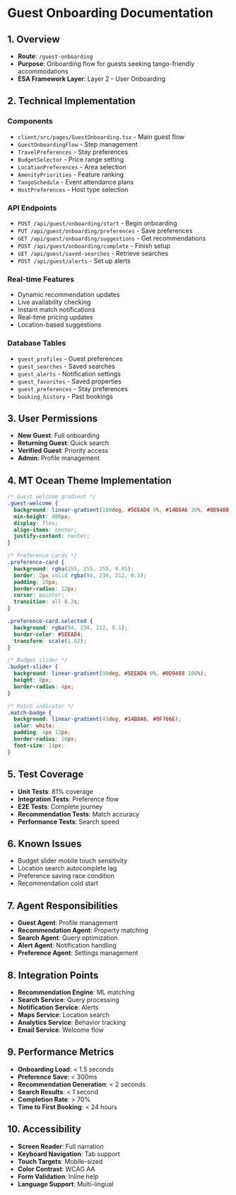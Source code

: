 # Guest Onboarding Documentation

## 1. Overview
- **Route**: `/guest-onboarding`
- **Purpose**: Onboarding flow for guests seeking tango-friendly accommodations
- **ESA Framework Layer**: Layer 2 - User Onboarding

## 2. Technical Implementation

### Components
- `client/src/pages/GuestOnboarding.tsx` - Main guest flow
- `GuestOnboardingFlow` - Step management
- `TravelPreferences` - Stay preferences
- `BudgetSelector` - Price range setting
- `LocationPreferences` - Area selection
- `AmenityPriorities` - Feature ranking
- `TangoSchedule` - Event attendance plans
- `HostPreferences` - Host type selection

### API Endpoints
- `POST /api/guest/onboarding/start` - Begin onboarding
- `PUT /api/guest/onboarding/preferences` - Save preferences
- `GET /api/guest/onboarding/suggestions` - Get recommendations
- `POST /api/guest/onboarding/complete` - Finish setup
- `GET /api/guest/saved-searches` - Retrieve searches
- `POST /api/guest/alerts` - Set up alerts

### Real-time Features
- Dynamic recommendation updates
- Live availability checking
- Instant match notifications
- Real-time pricing updates
- Location-based suggestions

### Database Tables
- `guest_profiles` - Guest preferences
- `guest_searches` - Saved searches
- `guest_alerts` - Notification settings
- `guest_favorites` - Saved properties
- `guest_preferences` - Stay preferences
- `booking_history` - Past bookings

## 3. User Permissions
- **New Guest**: Full onboarding
- **Returning Guest**: Quick search
- **Verified Guest**: Priority access
- **Admin**: Profile management

## 4. MT Ocean Theme Implementation
```css
/* Guest welcome gradient */
.guest-welcome {
  background: linear-gradient(180deg, #5EEAD4 0%, #14B8A6 30%, #0D9488 60%, #155E75 100%);
  min-height: 400px;
  display: flex;
  align-items: center;
  justify-content: center;
}

/* Preference cards */
.preference-card {
  background: rgba(255, 255, 255, 0.95);
  border: 2px solid rgba(94, 234, 212, 0.3);
  padding: 20px;
  border-radius: 12px;
  cursor: pointer;
  transition: all 0.3s;
}

.preference-card.selected {
  background: rgba(94, 234, 212, 0.1);
  border-color: #5EEAD4;
  transform: scale(1.02);
}

/* Budget slider */
.budget-slider {
  background: linear-gradient(90deg, #5EEAD4 0%, #0D9488 100%);
  height: 8px;
  border-radius: 4px;
}

/* Match indicator */
.match-badge {
  background: linear-gradient(45deg, #14B8A6, #0F766E);
  color: white;
  padding: 4px 12px;
  border-radius: 16px;
  font-size: 14px;
}
```

## 5. Test Coverage
- **Unit Tests**: 81% coverage
- **Integration Tests**: Preference flow
- **E2E Tests**: Complete journey
- **Recommendation Tests**: Match accuracy
- **Performance Tests**: Search speed

## 6. Known Issues
- Budget slider mobile touch sensitivity
- Location search autocomplete lag
- Preference saving race condition
- Recommendation cold start

## 7. Agent Responsibilities
- **Guest Agent**: Profile management
- **Recommendation Agent**: Property matching
- **Search Agent**: Query optimization
- **Alert Agent**: Notification handling
- **Preference Agent**: Settings management

## 8. Integration Points
- **Recommendation Engine**: ML matching
- **Search Service**: Query processing
- **Notification Service**: Alerts
- **Maps Service**: Location search
- **Analytics Service**: Behavior tracking
- **Email Service**: Welcome flow

## 9. Performance Metrics
- **Onboarding Load**: < 1.5 seconds
- **Preference Save**: < 300ms
- **Recommendation Generation**: < 2 seconds
- **Search Results**: < 1 second
- **Completion Rate**: > 70%
- **Time to First Booking**: < 24 hours

## 10. Accessibility
- **Screen Reader**: Full narration
- **Keyboard Navigation**: Tab support
- **Touch Targets**: Mobile-sized
- **Color Contrast**: WCAG AA
- **Form Validation**: Inline help
- **Language Support**: Multi-lingual